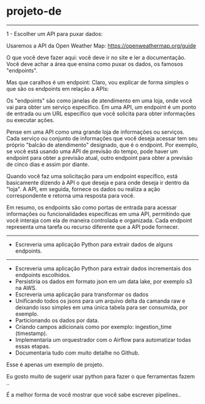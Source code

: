 # projeto-de
--------------------------------------------------------------------------------

1 - Escolher um API para puxar dados:

Usaremos a API da Open Weather Map:  https://openweathermap.org/guide

O que você deve fazer aqui: você deve ir no site e ler a documentação. Você deve achar a área que ensina como puxar os dados, os famosos "endpoints".

Mas que caralhos é um endpoint: Claro, vou explicar de forma simples o que são os endpoints em relação a APIs:

Os "endpoints" são como janelas de atendimento em uma loja, onde você vai para obter um serviço específico. Em uma API, um endpoint é um ponto de entrada ou um URL específico que você solicita para obter informações ou executar ações.

Pense em uma API como uma grande loja de informações ou serviços. Cada serviço ou conjunto de informações que você deseja acessar tem seu próprio "balcão de atendimento" designado, que é o endpoint. Por exemplo, se você está usando uma API de previsão do tempo, pode haver um endpoint para obter a previsão atual, outro endpoint para obter a previsão de cinco dias e assim por diante.

Quando você faz uma solicitação para um endpoint específico, está basicamente dizendo à API o que deseja e para onde deseja ir dentro da "loja". A API, em seguida, fornece os dados ou realiza a ação correspondente e retorna uma resposta para você.

Em resumo, os endpoints são como portas de entrada para acessar informações ou funcionalidades específicas em uma API, permitindo que você interaja com ela de maneira controlada e organizada. Cada endpoint representa uma tarefa ou recurso diferente que a API pode fornecer.

--------------------------------------------------------------------------------

- Escreveria uma aplicação Python para extrair dados de alguns endpoints.














--------------------------------------------
- Escreveria uma aplicação Python para extrair dados incrementais dos endpoints escolhidos.
- Persistiria os dados em formato json em um data lake, por exemplo s3 na AWS.
- Escreveria uma aplicação para transformar os dados
- Unificando todos os jsons para um arquivo delta da camanda raw e deixando isso simples em uma única tabela para ser consumida, por exemplo.
- Particionando os dados por data.
- Criando campos adicionais como por exemplo: ingestion_time (timestamp).
- Implementaria um orquestrador com o Airflow para automatizar todas essas etapas.
- Documentaria tudo com muito detalhe no Github.

Esse é apenas um exemplo de projeto.

Eu gosto muito de sugerir usar python para fazer o que ferramentas fazem ..

É a melhor forma de você mostrar que você sabe escrever pipelines..
